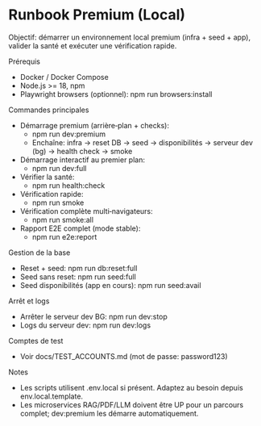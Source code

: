 # Runbook Premium (Local)

Objectif: démarrer un environnement local premium (infra + seed + app), valider la santé et exécuter une vérification rapide.

Prérequis

- Docker / Docker Compose
- Node.js >= 18, npm
- Playwright browsers (optionnel): npm run browsers:install

Commandes principales

- Démarrage premium (arrière‑plan + checks):
  - npm run dev:premium
  - Enchaîne: infra -> reset DB -> seed -> disponibilités -> serveur dev (bg) -> health check -> smoke
- Démarrage interactif au premier plan:
  - npm run dev:full
- Vérifier la santé:
  - npm run health:check
- Vérification rapide:
  - npm run smoke
- Vérification complète multi‑navigateurs:
  - npm run smoke:all
- Rapport E2E complet (mode stable):
  - npm run e2e:report

Gestion de la base

- Reset + seed: npm run db:reset:full
- Seed sans reset: npm run seed:full
- Seed disponibilités (app en cours): npm run seed:avail

Arrêt et logs

- Arrêter le serveur dev BG: npm run dev:stop
- Logs du serveur dev: npm run dev:logs

Comptes de test

- Voir docs/TEST_ACCOUNTS.md (mot de passe: password123)

Notes

- Les scripts utilisent .env.local si présent. Adaptez au besoin depuis env.local.template.
- Les microservices RAG/PDF/LLM doivent être UP pour un parcours complet; dev:premium les démarre automatiquement.
